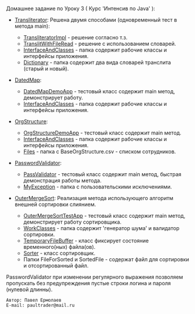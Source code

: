 Домашнее задание по Уроку 3 ( Курс 'Интенсив по Java' ):
- [Transliterator](https://github.com/PaulJavaYoung/YLabHomeWork/tree/Lesson3/src/com/oldboy/tasks/Lesson3/Transliterator): Решена двумя способами (одновременный тест в метода main):

    - [TransliteratorImpl](https://github.com/PaulJavaYoung/YLabHomeWork/blob/Lesson3/src/com/oldboy/tasks/Lesson3/Transliterator/InterfaceAndClasses/TransliteratorImpl.java) - решение согласно т.з.
    - [TranslitWithFileRead](https://github.com/PaulJavaYoung/YLabHomeWork/blob/Lesson3/src/com/oldboy/tasks/Lesson3/Transliterator/InterfaceAndClasses/TranslitWithFileRead.java) - решение с использованием словарей.
    - [InterfaceAndClasses](https://github.com/PaulJavaYoung/YLabHomeWork/tree/Lesson3/src/com/oldboy/tasks/Lesson3/Transliterator/InterfaceAndClasses) - папка содержит рабочие классы и интерфейсы приложения.
    - [Dictionary](https://github.com/PaulJavaYoung/YLabHomeWork/tree/Lesson3/src/com/oldboy/tasks/Lesson3/Transliterator/Dictionary) - папка содержит два вида словарей транслита (старый и новый).

- [DatedMap](https://github.com/PaulJavaYoung/YLabHomeWork/tree/Lesson3/src/com/oldboy/tasks/Lesson3/DatedMap):
     
    - [DatedMapDemoApp](https://github.com/PaulJavaYoung/YLabHomeWork/blob/Lesson3/src/com/oldboy/tasks/Lesson3/DatedMap/DatedMapDemoApp.java) - тестовый класс содержит main метод, демонстрирует работу.
    - [InterfaceAndClasses](https://github.com/PaulJavaYoung/YLabHomeWork/tree/Lesson3/src/com/oldboy/tasks/Lesson3/DatedMap/InterfaceAndClasses) - папка содержит рабочие классы и интерфейсы приложения.

- [OrgStructure](https://github.com/PaulJavaYoung/YLabHomeWork/tree/Lesson3/src/com/oldboy/tasks/Lesson3/OrgStructure):
  
  - [OrgStructureDemoApp](https://github.com/PaulJavaYoung/YLabHomeWork/blob/Lesson3/src/com/oldboy/tasks/Lesson3/OrgStructure/OrgStructureDemoApp.java) - тестовый класс содержит main метод.
  - [InterfaceAndClasses](https://github.com/PaulJavaYoung/YLabHomeWork/tree/Lesson3/src/com/oldboy/tasks/Lesson3/OrgStructure/InterfaceAndClasses) - папка содержит рабочие классы и интерфейсы приложения.
  - [Files](https://github.com/PaulJavaYoung/YLabHomeWork/tree/Lesson3/src/com/oldboy/tasks/Lesson3/OrgStructure/Files) - папка с BaseOrgStructure.csv - списком сотрудников.

- [PasswordValidator](https://github.com/PaulJavaYoung/YLabHomeWork/tree/Lesson3/src/com/oldboy/tasks/Lesson3/PasswordValidator):

  - [PassValidator](https://github.com/PaulJavaYoung/YLabHomeWork/blob/Lesson3/src/com/oldboy/tasks/Lesson3/PasswordValidator/PassValidator.java) - тестовый класс содержит main метод, быстрая демонстрация работы метода.
  - [MyException](https://github.com/PaulJavaYoung/YLabHomeWork/tree/Lesson3/src/com/oldboy/tasks/Lesson3/PasswordValidator/MyException) - папка с пользовательскими исключениями.

- [OuterMergeSort](https://github.com/PaulJavaYoung/YLabHomeWork/tree/Lesson3/src/com/oldboy/tasks/Lesson3/OuterMergeSort): Реализация метода использующего алгоритм внешней сортировки слиянием.

  - [OuterMergeSortTestApp](https://github.com/PaulJavaYoung/YLabHomeWork/blob/Lesson3/src/com/oldboy/tasks/Lesson3/OuterMergeSort/OuterMergeSortTestApp.java) - тестовый класс содержит main метод, демонстрирует работу сортировщика.
  - [WorkClasses](https://github.com/PaulJavaYoung/YLabHomeWork/tree/Lesson3/src/com/oldboy/tasks/Lesson3/OuterMergeSort/WorkClasses) - папка содержит 'генератор шума' и валидатор сортировки.
  - [TemporaryFileBuffer](https://github.com/PaulJavaYoung/YLabHomeWork/blob/Lesson3/src/com/oldboy/tasks/Lesson3/OuterMergeSort/MyClasses/TemporaryFileBuffer.java) - класс фиксирует состояние временного(ных) файла(ов).
  - [Sorter](https://github.com/PaulJavaYoung/YLabHomeWork/blob/Lesson3/src/com/oldboy/tasks/Lesson3/OuterMergeSort/MyClasses/Sorter.java) - класс сортировщик.
  - Папки FileForSorted и SortedFile - содержат файл для сортировки и отсортированный файл.

PasswordValidator при изменении регулярного выражения позволяем пропускать без предупреждения пустые строки логина и пароля (нулевой длинны).

    Автор: Павел Ермолаев
    E-mail: paultrader@mail.ru

     
